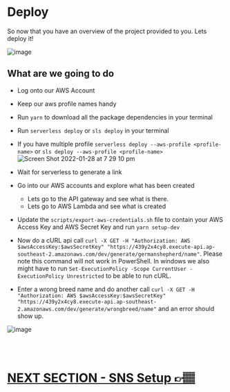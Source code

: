 # Deploy

So now that you have an overview of the project provided to you. Lets deploy it!

![image](https://user-images.githubusercontent.com/17308998/151512695-234b83f9-0c12-4120-b873-2ec0b3314f02.png)

## What are we going to do

- Log onto our AWS Account
- Keep our aws profile names handy
- Run `yarn` to download all the package dependencies in your terminal
- Run `serverless deploy` or `sls deploy` in your terminal
- If you have multiple profile `serverless deploy --aws-profile <profile-name>` or `sls deploy --aws-profile <profile-name>`
  ![Screen Shot 2022-01-28 at 7 29 10 pm](https://user-images.githubusercontent.com/17308998/151513393-9a0de6be-397f-440e-88da-9db5f7a4afec.png)

- Wait for serverless to generate a link
- Go into our AWS accounts and explore what has been created
  - Lets go to the API gateway and see what is there.
  - Lets go to AWS Lambda and see what is created
- Update the `scripts/export-aws-credentials.sh` file to contain your AWS Access Key and AWS Secret Key and run `yarn setup-dev`
- Now do a cURL api call `curl -X GET -H "Authorization: AWS $awsAccessKey:$awsSecretKey" "https://439y2x4cy8.execute-api.ap-southeast-2.amazonaws.com/dev/generate/germanshepherd/name"`. Please note this command will not work in PowerShell. In windows we also might have to run `Set-ExecutionPolicy -Scope CurrentUser -ExecutionPolicy Unrestricted` to be able to run cURL.
- Enter a wrong breed name and do another call `curl -X GET -H "Authorization: AWS $awsAccessKey:$awsSecretKey" "https://439y2x4cy8.execute-api.ap-southeast-2.amazonaws.com/dev/generate/wrongbreed/name"` and an error should show up.

![image](https://user-images.githubusercontent.com/17308998/151512935-f70cefa7-a472-4cb1-bfb4-45fb59e8784c.png)

</br>
</br>

# [NEXT SECTION - SNS Setup 👉🏽](../03.4-sns-and-sqs-setup/03.4-sns-and-sqs-setup.md)
